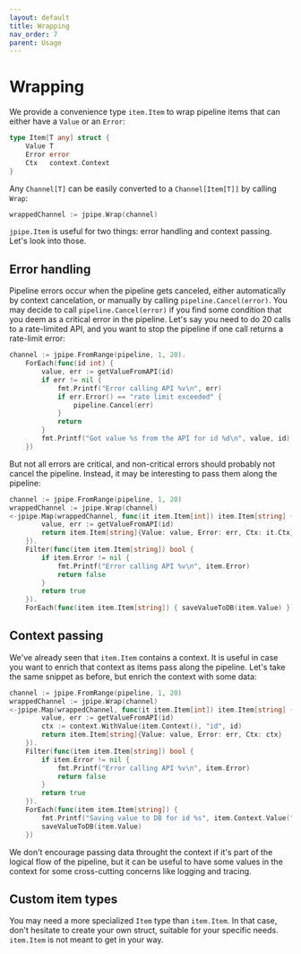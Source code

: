 ```yaml
---
layout: default
title: Wrapping
nav_order: 7
parent: Usage
---
```


<h1>Wrapping</h1>

We provide a convenience type `item.Item` to wrap pipeline items that can either have a `Value` or an `Error`:

```go
type Item[T any] struct {
    Value T
    Error error
    Ctx   context.Context
}
```

Any `Channel[T]` can be easily converted to a `Channel[Item[T]]` by calling `Wrap`:

```go
wrappedChannel := jpipe.Wrap(channel)
```

`jpipe.Item` is useful for two things: error handling and context passing. Let's look into those.


<h2>Error handling</h2>

Pipeline errors occur when the pipeline gets canceled, either automatically by context cancelation, or manually by calling `pipeline.Cancel(error)`. You may decide to call `pipeline.Cancel(error)` if you find some condition that you deem as a critical error in the pipeline. Let's say you need to do 20 calls to a rate-limited API, and you want to stop the pipeline if one call returns a rate-limit error:

```go
channel := jpipe.FromRange(pipeline, 1, 20).
    ForEach(func(id int) {
        value, err := getValueFromAPI(id)
        if err != nil {
            fmt.Printf("Error calling API %v\n", err)
            if err.Error() == "rate limit exceeded" {
                pipeline.Cancel(err)
            }
            return
        }
        fmt.Printf("Got value %s from the API for id %d\n", value, id)
    })
```

But not all errors are critical, and non-critical errors should probably not cancel the pipeline. Instead, it may be interesting to pass them along the pipeline:

```go
channel := jpipe.FromRange(pipeline, 1, 20)
wrappedChannel := jpipe.Wrap(channel)
<-jpipe.Map(wrappedChannel, func(it item.Item[int]) item.Item[string] {
        value, err := getValueFromAPI(id)
        return item.Item[string]{Value: value, Error: err, Ctx: it.Ctx}
    }).
    Filter(func(item item.Item[string]) bool {
        if item.Error != nil {
            fmt.Printf("Error calling API %v\n", item.Error)
            return false
        }
        return true
    }).
    ForEach(func(item item.Item[string]) { saveValueToDB(item.Value) })
```

<h2>Context passing</h2>

We've already seen that `item.Item` contains a context. It is useful in case you want to enrich that context as items pass along the pipeline. Let's take the same snippet as before, but enrich the context with some data:

```go
channel := jpipe.FromRange(pipeline, 1, 20)
wrappedChannel := jpipe.Wrap(channel)
<-jpipe.Map(wrappedChannel, func(it item.Item[int]) item.Item[string] {
        value, err := getValueFromAPI(id)
        ctx := context.WithValue(item.Context(), "id", id)
        return item.Item[string]{Value: value, Error: err, Ctx: ctx}
    }).
    Filter(func(item item.Item[string]) bool {
        if item.Error != nil {
            fmt.Printf("Error calling API %v\n", item.Error)
            return false
        }
        return true
    }).
    ForEach(func(item item.Item[string]) {
        fmt.Printf("Saving value to DB for id %s", item.Context.Value("id"))
        saveValueToDB(item.Value)
    })
```

We don't encourage passing data throught the context if it's part of the logical flow of the pipeline, but it can be useful to have some values in the context for some cross-cutting concerns like logging and tracing.

<h2>Custom item types</h2>

You may need a more specialized `Item` type than `item.Item`. In that case, don't hesitate to create your own struct, suitable for your specific needs. `item.Item` is not meant to get in your way.